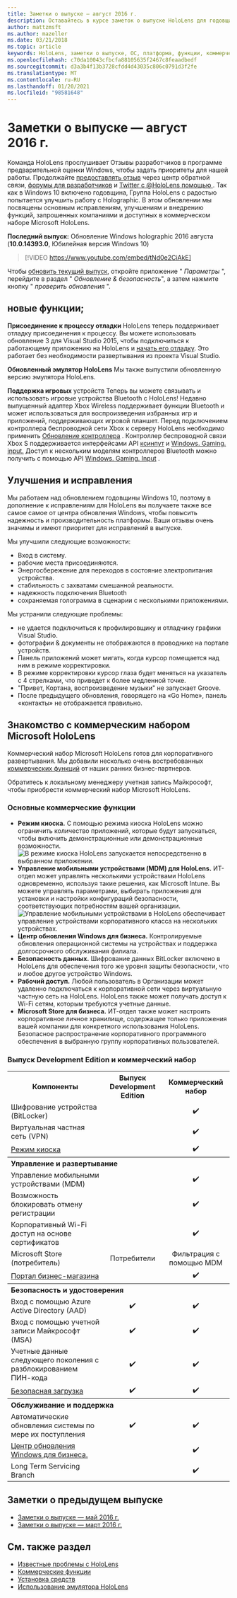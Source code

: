 ```yaml
---
title: Заметки о выпуске — август 2016 г.
description: Оставайтесь в курсе заметок о выпуске HoloLens для годовщины Windows 10 на 2016.
author: mattzmsft
ms.author: mazeller
ms.date: 03/21/2018
ms.topic: article
keywords: HoloLens, заметки о выпуске, ОС, платформа, функции, коммерческий набор
ms.openlocfilehash: c70da10043cfbcfa88105635f2467c8feaadbedf
ms.sourcegitcommit: d3a3b4f13b3728cfdd4d43035c806c0791d3f2fe
ms.translationtype: MT
ms.contentlocale: ru-RU
ms.lasthandoff: 01/20/2021
ms.locfileid: "98581648"
---
```

# <a name="release-notes---august-2016"></a>Заметки о выпуске — август 2016 г.

Команда HoloLens прослушивает Отзывы разработчиков в программе предварительной оценки Windows, чтобы задать приоритеты для нашей работы. Продолжайте [предоставлять отзыв](/windows/mixed-reality/give-us-feedback) через центр обратной связи, [форумы для разработчиков](https://forums.hololens.com) и [Twitter с @HoloLens помощью ](https://twitter.com/hololens). Так как в Windows 10 включено годовщина, Группа HoloLens с радостью попытается улучшить работу с Holographic. В этом обновлении мы посвящены основным исправлениям, улучшениям и внедрению функций, запрошенных компаниями и доступных в коммерческом наборе Microsoft HoloLens.

**Последний выпуск:** Обновление Windows holographic 2016 августа (**10.0.14393.0**, Юбилейная версия Windows 10)

>[!VIDEO https://www.youtube.com/embed/tNd0e2CiAkE]

Чтобы [обновить текущий выпуск](/windows/mixed-reality/updating-hololens), откройте приложение " *Параметры* ", перейдите в раздел " *Обновление & безопасность*", а затем нажмите кнопку " *проверить обновления* ".

## <a name="new-features"></a>новые функции;

**Присоединение к процессу отладки** HoloLens теперь поддерживает отладку присоединения к процессу. Вы можете использовать обновление 3 для Visual Studio 2015, чтобы подключиться к работающему приложению на HoloLens и [начать его отладку](/windows/mixed-reality/develop/platform-capabilities-and-apis/using-visual-studio#debugging-an-installed-or-running-app). Это работает без необходимости развертывания из проекта Visual Studio.

**Обновленный эмулятор HoloLens** Мы также выпустили обновленную версию эмулятора HoloLens.

**Поддержка игровых** устройств Теперь вы можете связывать и использовать игровые устройства Bluetooth с HoloLens! Недавно выпущенный адаптер Xbox Wireless поддерживает функции Bluetooth и может использоваться для воспроизведения избранных игр и приложений, поддерживающих игровой планшет. Перед подключением контроллера беспроводной сети Xbox к серверу HoloLens необходимо применить [Обновление контроллера](https://support.xbox.com/xbox-one/accessories/update-controller-for-stereo-headset-adapter) . Контроллер беспроводной связи Xbox S поддерживается интерфейсами API [ксинпут](/windows/win32/xinput/xinput-game-controller-apis-portal) и [Windows. Gaming. input.](/uwp/api/Windows.Gaming.Input) Доступ к нескольким моделям контроллеров Bluetooth можно получить с помощью API [Windows. Gaming. Input](/uwp/api/Windows.Gaming.Input) .

## <a name="improvements-and-fixes"></a>Улучшения и исправления

Мы работаем над обновлением годовщины Windows 10, поэтому в дополнение к исправлениям для HoloLens вы получаете также все самое самое от центра обновления Windows, чтобы повысить надежность и производительность платформы. Ваши отзывы очень значимы и имеют приоритет для исправлений в выпуске.

Мы улучшили следующие возможности:
* Вход в систему.
* рабочие места присоединяются.
* Энергосбережение для переходов в состояние электропитания устройства.
* стабильность с захватами смешанной реальности.
* надежность подключения Bluetooth
* сохраняемая голограмма в сценарии с несколькими приложениями.

Мы устранили следующие проблемы:
* не удается подключиться к профилировщику и отладчику графики Visual Studio.
* фотографии & документы не отображаются в проводнике на портале устройств.
* Панель приложений может мигать, когда курсор помещается над ним в режиме корректировки.
* В режиме корректировки курсор глаза будет меняться на указатель с 4 стрелками, что приведет к более медленной точке.
* "Привет, Кортана, воспроизведение музыки" не запускает Groove.
* После предыдущего обновления, говорящего на «Go Home», панель «контакты» не отображается правильно.

## <a name="introducing-microsoft-hololens-commercial-suite"></a>Знакомство с коммерческим набором Microsoft HoloLens

Коммерческий набор Microsoft HoloLens готов для корпоративного развертывания. Мы добавили несколько очень востребованных [коммерческих функций](/windows/mixed-reality/commercial-features) от наших ранних бизнес-партнеров.

Обратитесь к локальному менеджеру учетная запись Майкрософт, чтобы приобрести коммерческий набор Microsoft HoloLens.

### <a name="key-commercial-features"></a>Основные коммерческие функции 

* **Режим киоска.** С помощью режима киоска HoloLens можно ограничить количество приложений, которые будут запускаться, чтобы включить демонстрационные или демонстрационные возможности.<br>
  ![В режиме киоска HoloLens запускается непосредственно в выбранном приложении.](images/201608-kioskmode-400px.png)
* **Управление мобильными устройствами (MDM) для HoloLens.** ИТ-отдел может управлять несколькими устройствами HoloLens одновременно, используя такие решения, как Microsoft Intune. Вы можете управлять параметрами, выбирать приложения для установки и настройки конфигураций безопасности, соответствующих потребностям вашей организации.<br>
  ![Управление мобильными устройствами в HoloLens обеспечивает управление устройствами корпоративного класса на нескольких устройствах.](images/201608-enterprisemanagement-400px.png)
* **Центр обновления Windows для бизнеса.** Контролируемые обновления операционной системы на устройствах и поддержка долгосрочного обслуживания филиала.
* **Безопасность данных.** Шифрование данных BitLocker включено в HoloLens для обеспечения того же уровня защиты безопасности, что и любое другое устройство Windows.
* **Рабочий доступ.** Любой пользователь в Организации может удаленно подключаться к корпоративной сети через виртуальную частную сеть на HoloLens. HoloLens также может получать доступ к Wi-Fi сетям, которым требуются учетные данные.
* **Microsoft Store для бизнеса.** ИТ-отдел также может настроить корпоративное личное хранилище, содержащее только приложения вашей компании для конкретного использования HoloLens. Безопасное распространение корпоративного программного обеспечения в выбранную группу корпоративных пользователей.

### <a name="development-edition-vs-commercial-suite"></a>Выпуск Development Edition и коммерческий набор

<table>
<tr>
<th>Компоненты</th><th>Выпуск Development Edition</th><th>Коммерческий набор</th>
</tr><tr>
<td>Шифрование устройства (BitLocker)</td><td></td><td style="text-align: center;">✔️</td>
</tr><tr>
<td>Виртуальная частная сеть (VPN)</td><td></td><td style="text-align: center;">✔️</td>
</tr><tr>
<td><a href="/windows/mixed-reality/develop/platform-capabilities-and-apis/using-the-windows-device-portal#kiosk-mode">Режим киоска</a></td><td></td><td style="text-align: center;">✔️</td>
</tr><tr>
<th colspan="3" style="text-align: left;"> Управление и развертывание</th>
</tr><tr>
<td>Управление мобильными устройствами (MDM)</td><td style="text-align: center;"></td><td style="text-align: center;">✔️</td>
</tr><tr>
<td>Возможность блокировать отмену регистрации</td><td></td><td style="text-align: center;">✔️</td>
</tr><tr>
<td>Корпоративный Wi-Fi доступ на основе сертификатов</td><td></td><td style="text-align: center;">✔️</td>
</tr><tr>
<td>Microsoft Store (потребитель)</td><td style="text-align: center;">Потребители</td><td style="text-align: center;">Фильтрация с помощью MDM</td>
</tr><tr>
<td><a href="/microsoft-store/working-with-line-of-business-apps">Портал бизнес-магазина</a></td><td></td><td style="text-align: center;">✔️</td>
</tr><tr>
<th colspan="3" style="text-align: left;"> Безопасность и удостоверения</th>
</tr><tr>
<td>Вход с помощью Azure Active Directory (AAD)</td><td style="text-align: center;">✔️</td><td style="text-align: center;">✔️</td>
</tr><tr>
<td>Вход с помощью учетной записи Майкрософт (MSA)</td><td style="text-align: center;">✔️</td><td style="text-align: center;">✔️</td>
</tr><tr>
<td>Учетные данные следующего поколения с разблокированием ПИН-кода</td><td style="text-align: center;">✔️</td><td style="text-align: center;">✔️</td>
</tr><tr>
<td><a href="/windows-hardware/design/device-experiences/oem-secure-boot">Безопасная загрузка</a></td><td style="text-align: center;">✔️</td><td style="text-align: center;">✔️</td>
</tr><tr>
<th colspan="3" style="text-align: left;"> Обслуживание и поддержка</th>
</tr><tr>
<td>Автоматические обновления системы по мере их поступления</td><td style="text-align: center;">✔️</td><td style="text-align: center;">✔️</td>
</tr><tr>
<td><a href="/windows/deployment/update/waas-manage-updates-wufb">Центр обновления Windows для бизнеса.</a></td><td></td><td style="text-align: center;">✔️</td>
</tr><tr>
<td>Long Term Servicing Branch</td><td></td><td style="text-align: center;">✔️</td>
</tr>
</table>

## <a name="prior-release-notes"></a>Заметки о предыдущем выпуске
* [Заметки о выпуске — май 2016 г.](release-notes-may-2016.md)
* [Заметки о выпуске — март 2016 г.](release-notes-march-2016.md)

## <a name="see-also"></a>См. также раздел
* [Известные проблемы с HoloLens](/windows/mixed-reality/hololens-known-issues)
* [Коммерческие функции](/windows/mixed-reality/commercial-features)
* [Установка средств](/windows/mixed-reality/develop/install-the-tools)
* [Использование эмулятора HoloLens](/windows/mixed-reality/develop/platform-capabilities-and-apis/using-the-hololens-emulator)